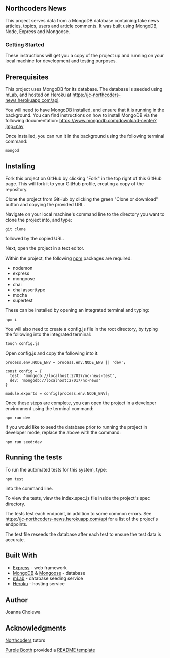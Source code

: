 ## Northcoders News
This project serves data from a MongoDB database containing fake news articles, topics, users and article comments. It was built using MongoDB, Node, Express and Mongoose. 

### Getting Started
These instructions will get you a copy of the project up and running on your local machine for development and testing purposes.

## Prerequisites

This project uses MongoDB for its database. The database is seeded using mLab, and hosted on Heroku at https://jc-northcoders-news.herokuapp.com/api. 

You will need to have MongoDB installed, and ensure that it is running in the background. You can find instructions on how to install MongoDB via the following documentation: https://www.mongodb.com/download-center?jmp=nav

Once installed, you can run it in the background using the following terminal command: 

```
mongod
```

## Installing

Fork this project on GitHub by clicking "Fork" in the top right of this GitHub page. This will fork it to your GitHub profile, creating a copy of the repository.

Clone the project from GitHub by clicking the green "Clone or download" button and copying the provided URL.

Navigate on your local machine's command line to the directory you want to clone the project into, and type:

```
git clone 
```

followed by the copied URL.

Next, open the project in a text editor.

Within the project, the following [npm](https://www.npmjs.com/) packages are required:
  * nodemon
  * express
  * mongoose
  * chai
  * chai asserttype
  * mocha
  * supertest

These can be installed by opening an integrated terminal and typing:

```
npm i
```

You will also need to create a config.js file in the root directory, by typing the following into the integrated terminal:

```
touch config.js
```

Open config.js and copy the following into it:

```
process.env.NODE_ENV = process.env.NODE_ENV || 'dev';

const config = {
  test: 'mongodb://localhost:27017/nc-news-test',
  dev: 'mongodb://localhost:27017/nc-news'
}

module.exports = config[process.env.NODE_ENV];
```

Once these steps are complete, you can open the project in a developer environment using the terminal command:

```
npm run dev
```

If you would like to seed the database prior to running the project in developer mode, replace the above with the command:

```
npm run seed:dev
```

## Running the tests
To run the automated tests for this system, type:

```
npm test
```

into the command line.

To view the tests, view the index.spec.js file inside the project's spec directory. 

The tests test each endpoint, in addition to some common errors. See https://jc-northcoders-news.herokuapp.com/api for a list of the project's endpoints.

The test file reseeds the database after each test to ensure the test data is accurate.

## Built With
* [Express](https://expressjs.com/) - web framework
* [MongoDB](https://www.mongodb.com/) & [Mongoose](https://mongoosejs.com/docs/) - database
* [mLab](https://mlab.com/) - database seeding service
* [Heroku](https://heroku.com/) - hosting service

## Author
Joanna Cholewa

## Acknowledgments
[Northcoders](https://northcoders.com/) tutors

[Purple Booth](https://purplebooth.co.uk/) provided a [README template](https://gist.github.com/PurpleBooth/109311bb0361f32d87a2) 